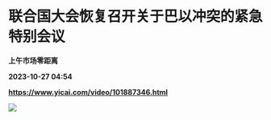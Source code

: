 # 联合国大会恢复召开关于巴以冲突的紧急特别会议
**上午市场零距离**

**2023-10-27 04:54**

**https://www.yicai.com/video/101887346.html**

![](http://imgcdn.yicai.com/vms-new/2023/10/699a4758-363c-4273-8873-1c96dade78ab_swec.jpg)